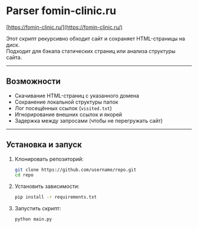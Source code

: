 # Parser fomin-clinic.ru
[https://fomin-clinic.ru/](https://fomin-clinic.ru/)

Этот скрипт рекурсивно обходит сайт и сохраняет HTML-страницы на диск.  
Подходит для бэкапа статических страниц или анализа структуры сайта.

---

## Возможности
- Скачивание HTML-страниц с указанного домена  
- Сохранение локальной структуры папок  
- Лог посещённых ссылок (`visited.txt`)  
- Игнорирование внешних ссылок и якорей  
- Задержка между запросами (чтобы не перегружать сайт)  

---

## Установка и запуск

1. Клонировать репозиторий:
   ```bash
   git clone https://github.com/username/repo.git
   cd repo
2. Установить зависимости:
   ```bash
   pip install -r requirements.txt
3. Запустить скрипт:
   ```bash
   python main.py
